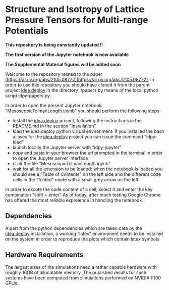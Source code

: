 # Structure and Isotropy of Lattice Pressure Tensors for Multi-range Potentials

**This repository is being constantly updated !!**

**The first version of the Jupyter notebook is now available**

**The Supplemental Material figures will be added soon**

Welcome to the repository related to the paper [https://arxiv.org/abs/2105.08772](https://arxiv.org/abs/2105.08772).
In order to use this repository you should have cloned it from the parent project [idea.deploy](https://github.com/lullimat/idea.deploy) in the directory ./papers by means of the local python script idpy-papers.py.

In order to open the present Jupyter notebook "MesoscopicTolmanLength.ipynb" you should perform the following steps
- install the [idea.deploy](https://github.com/lullimat/idea.deploy) project, following the instructions in the README.md in the section "Installation"
- load the idea.deploy python virtual environment: if you installed the bash aliases for the [idea.deploy](https://github.com/lullimat/idea.deploy) project you can issue the command "idpy-load"
- launch locally the Jupyter server with "idpy-jupyter"
- copy and paste in your browser the url prompted in the terminal in order to open the Jupyter server interface
- click the file "MesoscopicTolmanLength.ipynb"
- wait for all the extension to be loaded: when the notebook is loaded you should see a "Table of Contents" on the left side and the different code cells in the "folded" mode with a small grey arrow on the left

In order to excute the code content of a cell, select it and enter the key combination "shift + enter"
As of today, after much testing Google Chrome has offered the most reliable expreience in handling the notebook.

## Dependencies
A part from the python dependencies which are taken care by the [idea.deploy](https://github.com/lullimat/idea.deploy) installation, a working "latex" environment needs to be installed on the system in order to reproduce the plots which contain latex symbols

## Hardware Requirements
The largest sizes of the simulations need a rather capable hardware with roughly 16GB of allocatable memory. The published results for such systems have been computed from simulations performed on NVIDIA P100 GPUs.

